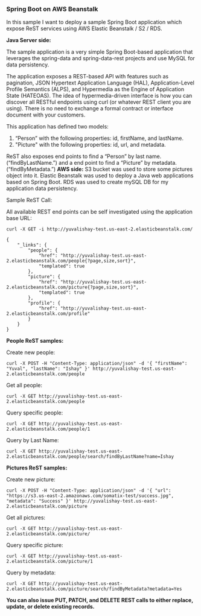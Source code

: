 
### Spring Boot on AWS Beanstalk

In this sample I want to deploy a sample Spring Boot application which expose ReST services using AWS Elastic Beanstalk / S2 / RDS.

**Java Server side:**

The sample application is a very simple Spring Boot-based application that leverages the spring-data and spring-data-rest projects and use MySQL for data persistency. 

The application exposes a REST-based API with features such as pagination, JSON Hypertext Application Language (HAL), Application-Level Profile Semantics (ALPS), and Hypermedia as the Engine of Application State (HATEOAS). 
The idea of hypermedia-driven interface is how you can discover all RESTful endpoints using curl (or whatever REST client you are using). There is no need to exchange a formal contract or interface document with your customers.

This application has defined two models:
1. “Person” with the following properties: id, firstName, and lastName.
2. "Picture" with the following properties: id, url, and metadata.

ReST also exposes end points to find a “Person” by last name.(“findByLastName.”) and a end point to find a “Picture” by metadata. (“findByMetadata.”)
**AWS side:**
S3 bucket was used to store some pictures object into it.
Elastic Beanstalk was used to deploy a Java web applications based on Spring Boot.
RDS was used to create mySQL DB for my application data persistency.


Sample ReST Call:

All available REST end points can be self investigated using the application base URL:
```
curl -X GET -i http://yuvalishay-test.us-east-2.elasticbeanstalk.com/

{
    "_links": {
        "people": {
            "href": "http://yuvalishay-test.us-east-2.elasticbeanstalk.com/people{?page,size,sort}",
            "templated": true
        },
        "picture": {
            "href": "http://yuvalishay-test.us-east-2.elasticbeanstalk.com/picture{?page,size,sort}",
            "templated": true
        },
        "profile": {
            "href": "http://yuvalishay-test.us-east-2.elasticbeanstalk.com/profile"
        }
    }
}

```

**People ReST samples:**

Create new people:

`curl -X POST -H "Content-Type: application/json" -d '{ "firstName": "Yuval", "lastName": "Ishay" }' http://yuvalishay-test.us-east-2.elasticbeanstalk.com/people`

Get all people:

`curl -X GET http://yuvalishay-test.us-east-2.elasticbeanstalk.com/people`

Query specific people:

`curl -X GET http://yuvalishay-test.us-east-2.elasticbeanstalk.com/people/1`

Query by Last Name:

`curl -X GET http://yuvalishay-test.us-east-2.elasticbeanstalk.com/people/search/findByLastName?name=Ishay`

**Pictures ReST samples:**

Create new picture:

`curl -X POST -H "Content-Type: application/json" -d '{ "url": "https://s3.us-east-2.amazonaws.com/somatix-test/success.jpg", "metadata": "Success" }' http://yuvalishay-test.us-east-2.elasticbeanstalk.com/picture`

Get all pictures:

`curl -X GET http://yuvalishay-test.us-east-2.elasticbeanstalk.com/picture/`

Query specific picture:

`curl -X GET http://yuvalishay-test.us-east-2.elasticbeanstalk.com/picture/1`

Query by metadata:

`curl -X GET http://yuvalishay-test.us-east-2.elasticbeanstalk.com/picture/search/findByMetadata?metadata=Yes`

**You can also issue PUT, PATCH, and DELETE REST calls to either replace, update, or delete existing records.**




